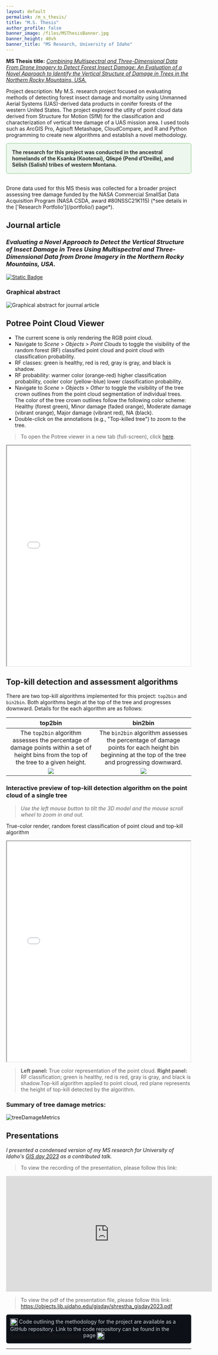 ```yaml
---
layout: default
permalink: /m_s_thesis/
title: "M.S. Thesis"
author_profile: false
banner_image: /files/MSThesisBanner.jpg
banner_height: 40vh
banner_title: "MS Research, University of Idaho"
---
```


<style>
  /* Page specific styles */
  .page__content {
    max-width: 900px;  /* or 100% if you want full width */
    margin: 0 auto;
    padding: 1rem;
  }
</style>


**MS Thesis title:** [*Combining Multispectral and Three-Dimensional Data From Drone Imagery to Detect Forest Insect Damage: An Evaluation of a Novel Approach to Identify the Vertical Structure of Damage in Trees in the Northern Rocky Mountains, USA.*](https://alliance-uidaho.primo.exlibrisgroup.com/permalink/01ALLIANCE_UID/1km8i79/cdi_proquest_journals_2903210004) 

Project description: My M.S. research project focused on evaluating methods of detecting forest insect damage and mortality using Unmanned Aerial Systems (UAS)-derived data products in conifer forests of the western United States. The project explored the utlity of point cloud data derived from Structure for Motion (SfM) for the classification and characterization of vertical tree damage of a UAS mission area. I used tools such as ArcGIS Pro, Agisoft Metashape, CloudCompare, and R and Python programming to create new algorithms and establish a novel methodology.   

<div style="border: 1px solid #81c784; background-color: #edf7ed; padding: 15px; border-radius: 5px; color: #333; font-size: 1em;">
<b>The research for this project was conducted in the ancestral homelands of the Ksanka (Kootenai), Ql̓ispé (Pend d’Oreille), and Sélish (Salish) tribes of western Montana.</b>
</div>
<br>
<p>Drone data used for this MS thesis was collected for a broader project assessing tree damage funded by the NASA Commercial SmallSat Data Acquisition Program (NASA CSDA, award #80NSSC21K115) (*see details in the ['Research Portfolio'](/portfolio/) page*).</p>

## Journal article

### *Evaluating a Novel Approach to Detect the Vertical Structure of Insect Damage in Trees Using Multispectral and Three-Dimensional Data from Drone Imagery in the Northern Rocky Mountains, USA.* 
[![Static Badge](https://img.shields.io/badge/%20DOI%3A-10.3390%2Frs160813650-blue?logo=doi
    )](https://doi.org/10.3390/rs16081365)


<h3 id="GraphicalAbstract">Graphical abstract</h3>
<img src="/files/GraphicalAbstract.jpg" alt="Graphical abstract for journal article" style="max-width: 100%; height: auto;">  

<h2 id="PotreeViewer">Potree Point Cloud Viewer</h2>  

<ul>
  <li>The current scene is only rendering the RGB point cloud.</li>
  <li>Navigate to <em>Scene</em> &gt; <em>Objects</em> &gt; <em>Point Clouds</em> to toggle the visibility of the random forest (RF) classified point cloud and point cloud with classification probability.</li>
  <li>RF classes: green is healthy, red is red, gray is gray, and black is shadow.</li>
  <li>RF probability: warmer color (orange-red) higher classification probability, cooler color (yellow-blue) lower classification probability.</li>
  <li>Navigate to <em>Scene</em> &gt; <em>Objects</em> &gt; <em>Other</em> to toggle the visibility of the tree crown outlines from the point cloud segmentation of individual trees. The color of the tree crown outlines follow the following color scheme: Healthy (forest green), Minor damage (faded orange), Moderate damage (vibrant orange), Major damage (vibrant red), NA (black).</li>
  <li>Double-click on the annotations (e.g., "Top-killed tree") to zoom to the tree.</li>
</ul>


<blockquote>To open the Potree viewer in a new tab (full-screen), click <a href="/files/potree/html/MSThesisRFClass.html" target="_blank">here</a>.</blockquote>

<div style="display: flex;">
		<iframe src="/files/potree/html/MSThesisRFClass.html" width="50%" height="600" style="flex: 1;"></iframe>
</div>  
<!-- Add a blank line after the HTML block so md format renders correctly -->  

<h2 id="TopKillAlgorithm">Top-kill detection and assessment algorithms</h2> 

There are two top-kill algorithms implemented for this project: `top2bin` and `bin2bin`. Both algorithms begin at the top of the tree and progresses downward. Details for the each algorithm are as follows:

| top2bin    | bin2bin |
| :------: | :------: |
|The `top2bin` algorithm assesses the percentage of damage points within a set of height bins from the top of the tree to a given height. | The `bin2bin` algorithm assesses the percentage of damage points for each height bin beginning at the top of the tree and progressing downward.  |
| <img src="../files/top2bin.gif"> | <img src="../files/bin2bin.gif">  |

### Interactive preview of top-kill detection algorithm on the point cloud of a single tree

> *Use the left mouse button to tilt the 3D model and the mouse scroll wheel to zoom in and out.* 

True-color render, random forest classification of point cloud and top-kill algorithm
<div style="display: flex;">
  <iframe src="/files/potree/html/IndividualTree_RGB.html" width="50%" height="600" style="flex: 1;"></iframe>
</div>


> **Left panel:** True color representation of the point cloud. **Right panel:** RF classification; green is healthy, red is red, gray is gray, and black is shadow.Top-kill algorithm applied to point cloud, red plane represents the height of top-kill detected by the algorithm.

### Summary of tree damage metrics:  
![treeDamageMetrics](../files/finalScreen.png)

<h2 id="GISDayPrez">Presentations</h2>

*I presented a condensed version of my MS research for University of Idaho's [GIS day 2023](https://www.lib.uidaho.edu/gisday/) as a contributed talk.* 
> To view the recording of the presentation, please follow this link: 
<iframe width="560" height="315" src="https://www.youtube.com/embed/71AH3u_J9tQ?si=jxqHy1cbKtSn7eFY" title="YouTube video player" frameborder="0" allow="accelerometer; autoplay; clipboard-write; encrypted-media; gyroscope; picture-in-picture; web-share" allowfullscreen></iframe>


> To view the pdf of the presentation file, please follow this link: <a href="https://objects.lib.uidaho.edu/gisday/shrestha_gisday2023.pdf" target = "_blank">https://objects.lib.uidaho.edu/gisday/shrestha_gisday2023.pdf</a>

<div style="border: 1px solid #444c56; background-color: #0d1117; padding: 10px; border-radius: 5px; color: #c9d1d9;">
<img src="../images/github.png" alt="GitHub-Icon" width="20" height="20" style="vertical-align: middle;"> Code outlining the methodology for the project are available as a GitHub repository. Link to the code repository can be found in the <a href="/publications/#GitHubRepositories">Publications and Repositories</a> page <img src="../images/github.png" alt="GitHub-Icon" width="20" height="20" style="vertical-align: middle;">
</div>

<hr>

